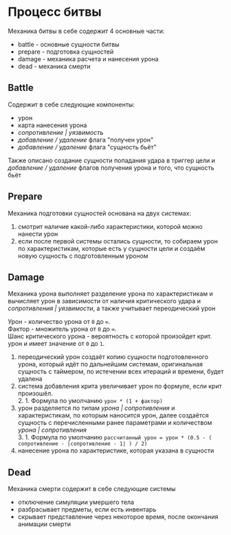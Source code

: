 # Процесс битвы

Механика битвы в себе содержит 4 основные части:

-   battle - основные сущности битвы
-   prepare - подготовка сущностей
-   damage - механика расчета и нанесения урона
-   dead - механика смерти

## Battle

Содержит в себе следующие компоненты:

-   урон
-   карта нанесения урона
-   _сопротивление | уязвимость_
-   _добавление / удаление_ флага "получен урон"
-   _добавление / удаление_ флага "сущность бьёт"

Также описано создание сущности попадания удара в триггер цели и _добавление / удаление_ флагов получения урона и того, что сущность бьёт

## Prepare

Механика подготовки сущностей основана на двух системах:

1. смотрит наличие какой-либо характеристики, которой можно нанести урон
2. если после первой системы остались сущности, то собираем урон по характеристикам, которые есть у сущности цели и создаём новую сущность с подготовленным уроном

## Damage

Механика урона выполняет разделение урона по характеристикам и вычисляет урон в зависимости от наличия критического удара и _сопротивления | уязвимости_, а также учитывает переодический урон

Урон - количество урона от `0` до `∞`.  
Фактор - множитель урона от `0` до `∞`.  
Шанс критического урона - вероятность с которой произойдет крит. урон и имеет значение от `0` до `1`.

1. переодический урон создаёт копию сущности подготовленного урона, который идёт по дальнейшим системам, оригинальная сущность с таймером, по истечении всех итераций и времени, будет удалена
2. система добавления крита увеличивает урон по формуле, если крит произошёл.  
   2. 1. Формула по умолчанию `урон * (1 + фактор)`
3. урон разделяется по типам _урона | сопротивления_ и характеристикам, по которым наносится урон, далее создаётся сущность с перечисленными ранее параметрами и количеством _урона | сопротивления_  
   3. 1. Формула по умолчанию `рассчитанный урон = урон * (0.5 - ( сопротивление - |сопротивление - 1| ) / 2)`
4. нанесение урона по характеристике, которая указана в сущности

## Dead

Механика смерти содержит в себе следующие системы

-   отключение симуляции умершего тела
-   разбрасывает предметы, если есть инвентарь
-   скрывает представление через некоторое время, после окончания анимации смерти
